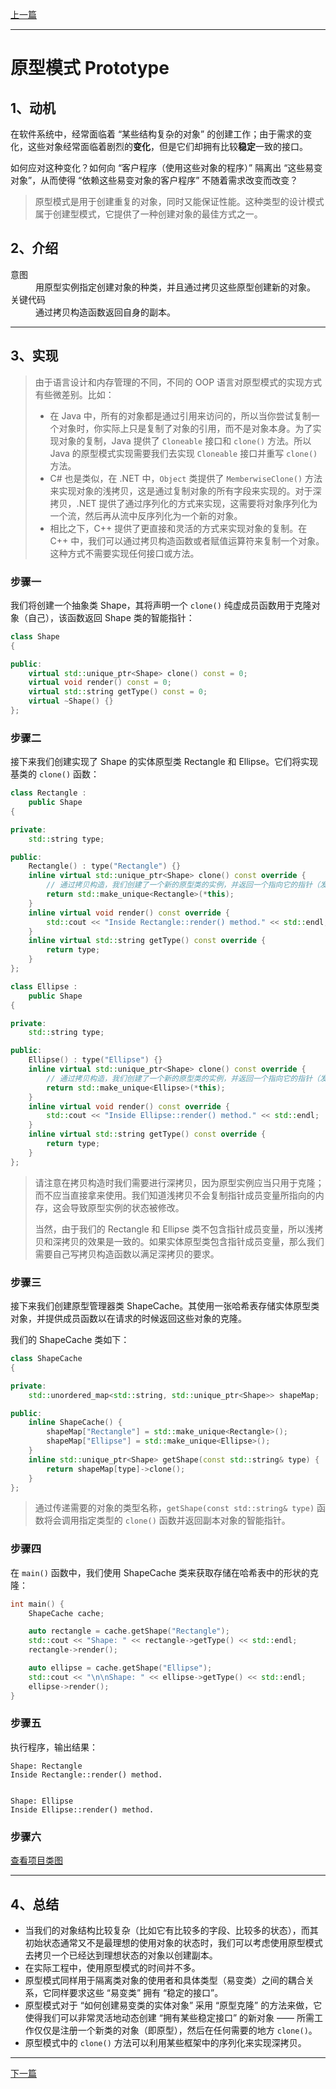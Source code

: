 [上一篇](../Abstract%20Factory%20Pattern/README.md)

---

# 原型模式 Prototype

## 1、动机

在软件系统中，经常面临着 “某些结构复杂的对象” 的创建工作；由于需求的变化，这些对象经常面临着剧烈的**变化**，但是它们却拥有比较**稳定**一致的接口。

如何应对这种变化？如何向 “客户程序（使用这些对象的程序）” 隔离出 “这些易变对象”，从而使得 “依赖这些易变对象的客户程序” 不随着需求改变而改变？

> 原型模式是用于创建重复的对象，同时又能保证性能。这种类型的设计模式属于创建型模式，它提供了一种创建对象的最佳方式之一。

## 2、介绍

<dl>
    <dt>意图</dt>
    <dd>用原型实例指定创建对象的种类，并且通过拷贝这些原型创建新的对象。</dd>
    <dt>关键代码</dt>
    <dd>通过拷贝构造函数返回自身的副本。</dd>
</dl>

---

## 3、实现

> 由于语言设计和内存管理的不同，不同的 OOP 语言对原型模式的实现方式有些微差别。比如：
>
> * 在 Java 中，所有的对象都是通过引用来访问的，所以当你尝试复制一个对象时，你实际上只是复制了对象的引用，而不是对象本身。为了实现对象的复制，Java 提供了 `Cloneable` 接口和 `clone()` 方法。所以 Java 的原型模式实现需要我们去实现 `Cloneable` 接口并重写 `clone()` 方法。
> * C# 也是类似，在 .NET 中，`Object` 类提供了 `MemberwiseClone()` 方法来实现对象的浅拷贝，这是通过复制对象的所有字段来实现的。对于深拷贝，.NET 提供了通过序列化的方式来实现，这需要将对象序列化为一个流，然后再从流中反序列化为一个新的对象。
> * 相比之下，C++ 提供了更直接和灵活的方式来实现对象的复制。在 C++ 中，我们可以通过拷贝构造函数或者赋值运算符来复制一个对象。这种方式不需要实现任何接口或方法。

### 步骤一

我们将创建一个抽象类 Shape，其将声明一个 `clone()` 纯虚成员函数用于克隆对象（自己），该函数返回 Shape 类的智能指针：

```cpp
class Shape
{

public:
	virtual std::unique_ptr<Shape> clone() const = 0;
	virtual void render() const = 0;
	virtual std::string getType() const = 0;
	virtual ~Shape() {}
};
```

### 步骤二

接下来我们创建实现了 Shape 的实体原型类 Rectangle 和 Ellipse。它们将实现基类的 `clone()` 函数：

```cpp
class Rectangle :
	public Shape
{

private:
	std::string type;

public:
	Rectangle() : type("Rectangle") {}
	inline virtual std::unique_ptr<Shape> clone() const override {
		// 通过拷贝构造，我们创建了一个新的原型类的实例，并返回一个指向它的指针（发生一次深拷贝）
		return std::make_unique<Rectangle>(*this);
	}
	inline virtual void render() const override {
		std::cout << "Inside Rectangle::render() method." << std::endl;
	}
	inline virtual std::string getType() const override {
		return type;
	}
};

class Ellipse :
	public Shape
{

private:
	std::string type;

public:
	Ellipse() : type("Ellipse") {}
	inline virtual std::unique_ptr<Shape> clone() const override {
		// 通过拷贝构造，我们创建了一个新的原型类的实例，并返回一个指向它的指针（发生一次深拷贝）
		return std::make_unique<Ellipse>(*this);
	}
	inline virtual void render() const override {
		std::cout << "Inside Ellipse::render() method." << std::endl;
	}
	inline virtual std::string getType() const override {
		return type;
	}
};
```

> 请注意在拷贝构造时我们需要进行深拷贝，因为原型实例应当只用于克隆；而不应当直接拿来使用。我们知道浅拷贝不会复制指针成员变量所指向的内存，这会导致原型实例的状态被修改。
>
> 当然，由于我们的 Rectangle 和 Ellipse 类不包含指针成员变量，所以浅拷贝和深拷贝的效果是一致的。如果实体原型类包含指针成员变量，那么我们需要自己写拷贝构造函数以满足深拷贝的要求。

### 步骤三

接下来我们创建原型管理器类 ShapeCache。其使用一张哈希表存储实体原型类对象，并提供成员函数以在请求的时候返回这些对象的克隆。

我们的 ShapeCache 类如下：

```cpp
class ShapeCache
{

private:
	std::unordered_map<std::string, std::unique_ptr<Shape>> shapeMap;

public:
	inline ShapeCache() {
		shapeMap["Rectangle"] = std::make_unique<Rectangle>();
		shapeMap["Ellipse"] = std::make_unique<Ellipse>();
	}
	inline std::unique_ptr<Shape> getShape(const std::string& type) {
		return shapeMap[type]->clone();
	}
};
```

> 通过传递需要的对象的类型名称，`getShape(const std::string& type)` 函数将会调用指定类型的 `clone()` 函数并返回副本对象的智能指针。

### 步骤四

在 `main()` 函数中，我们使用 ShapeCache 类来获取存储在哈希表中的形状的克隆：

```cpp
int main() {
	ShapeCache cache;

	auto rectangle = cache.getShape("Rectangle");
	std::cout << "Shape: " << rectangle->getType() << std::endl;
	rectangle->render();

	auto ellipse = cache.getShape("Ellipse");
	std::cout << "\n\nShape: " << ellipse->getType() << std::endl;
	ellipse->render();
}
```

### 步骤五

执行程序，输出结果：

```plain
Shape: Rectangle
Inside Rectangle::render() method.


Shape: Ellipse
Inside Ellipse::render() method.
```

### 步骤六

[查看项目类图](https://learn.microsoft.com/zh-cn/visualstudio/ide/class-designer/designing-and-viewing-classes-and-types?view=vs-2022#add-class-diagrams-to-projects)

---

## 4、总结

* 当我们的对象结构比较复杂（比如它有比较多的字段、比较多的状态），而其初始状态通常又不是最理想的使用对象的状态时，我们可以考虑使用原型模式去拷贝一个已经达到理想状态的对象以创建副本。
* 在实际工程中，使用原型模式的时间并不多。
* 原型模式同样用于隔离类对象的使用者和具体类型（易变类）之间的耦合关系，它同样要求这些 “易变类” 拥有 “稳定的接口”。
* 原型模式对于 “如何创建易变类的实体对象” 采用 “原型克隆” 的方法来做，它使得我们可以非常灵活地动态创建 “拥有某些稳定接口” 的新对象 —— 所需工作仅仅是注册一个新类的对象（即原型），然后在任何需要的地方 `clone()`。
* 原型模式中的 `clone()` 方法可以利用某些框架中的序列化来实现深拷贝。

---

[下一篇](../Builder%20Pattern/README.md)